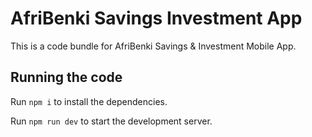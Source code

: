
  # AfriBenki Savings Investment App

  This is a code bundle for AfriBenki Savings & Investment Mobile App. 

  ## Running the code

  Run `npm i` to install the dependencies.

  Run `npm run dev` to start the development server.
  